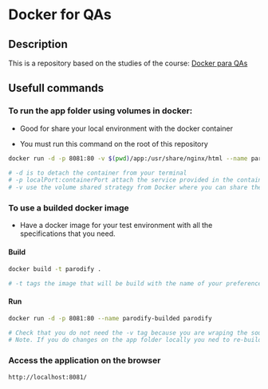 # Docker for QAs

## Description

This is a repository based on the studies of the course: [Docker para QAs](https://www.udemy.com/course/docker-para-qas)

## Usefull commands

### To run the app folder using volumes in docker:

- Good for share your local environment with the docker container

- You must run this command on the root of this repository

```bash
docker run -d -p 8081:80 -v $(pwd)/app:/usr/share/nginx/html --name parodify-qa nginx

# -d is to detach the container from your terminal
# -p localPort:containerPort attach the service provided in the container and delivered in port 80 inside the container to the local host port 8081
# -v use the volume shared strategy from Docker where you can share the same data on a local host folder to a place inside the container. In that way changes made in one of the places (local or in docker) are the same on both places.
```

### To use a builded docker image

- Have a docker image for your test environment with all the specifications that you need.

#### Build

```bash
docker build -t parodify .

# -t tags the image that will be build with the name of your preference
```

#### Run

```bash
docker run -d -p 8081:80 --name parodify-builded parodify

# Check that you do not need the -v tag because you are wraping the source code into the builded image.
# Note. If you do changes on the app folder locally you ned to re-build your docker image.
```

### Access the application on the browser
```
http://localhost:8081/
```